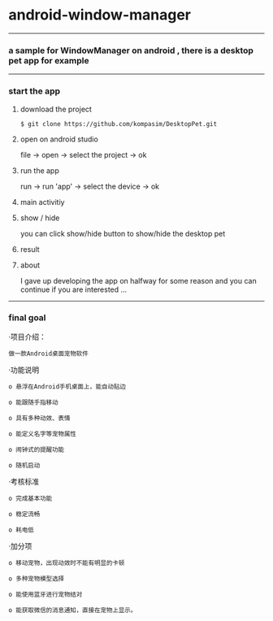 # android-window-manager 








--- 
### a sample for WindowManager on android , there is a desktop pet app for example
---
###  start the app  

1. download the project

    `$ git clone https://github.com/kompasim/DesktopPet.git`

2. open on android studio

    file -> open -> select the project -> ok

3. run the app

    run -> run 'app' -> select the device -> ok

4. main activitiy

    

5. show / hide

    you can click show/hide button to show/hide the desktop pet

6. result

 

7. about

    I gave up developing the app on halfway for some reason and you can continue if you are interested ...

---
### final goal

·项目介绍：

    做一款Android桌面宠物软件

·功能说明

    o 悬浮在Android手机桌面上，能自动贴边

    o 能跟随手指移动

    o 具有多种动效、表情

    o 能定义名字等宠物属性

    o 闹钟式的提醒功能

    o 随机启动

·考核标准

    o 完成基本功能

    o 稳定流畅

    o 耗电低

·加分项

    o 移动宠物，出现动效时不能有明显的卡顿

    o 多种宠物模型选择

    o 能使用蓝牙进行宠物结对

    o 能获取微信的消息通知，直接在宠物上显示。
